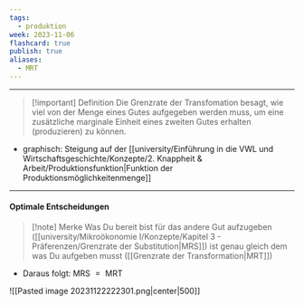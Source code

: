 ```yaml
---
tags:
  - produktion
week: 2023-11-06
flashcard: true
publish: true
aliases:
  - MRT
---
```

***

> [!important] Definition
> Die Grenzrate der Transfomation besagt, wie viel von der Menge eines Gutes aufgegeben werden muss, um eine zusätzliche marginale Einheit eines zweiten Gutes erhalten (produzieren) zu können.

- graphisch: Steigung auf der [[university/Einführung in die VWL und Wirtschaftsgeschichte/Konzepte/2. Knappheit & Arbeit/Produktionsfunktion|Funktion der Produktionsmöglichkeitenmenge]]

***
#### Optimale Entscheidungen

> [!note] Merke
> Was Du bereit bist für das andere Gut aufzugeben ([[university/Mikroökonomie I/Konzepte/Kapitel 3 - Präferenzen/Grenzrate der Substitution|MRS]]) ist genau gleich dem was Du aufgeben musst ([[Grenzrate der Transformation|MRT]])

- Daraus folgt: $\text{ MRS } = \text{ MRT }$

![[Pasted image 20231122222301.png|center|500]]
